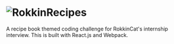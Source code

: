 # ![RokkinRecipes](https://raw.githubusercontent.com/slang800/rokkin-recipes/master/src/logo.png)

A recipe book themed coding challenge for RokkinCat's internship interview. This is built with React.js and Webpack.
